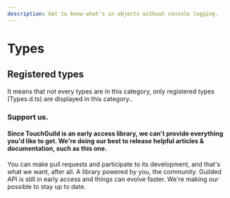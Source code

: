 ```yaml
---
description: Get to know what's in objects without console logging.
---
```


# Types

## Registered types

It means that not every types are in this category, only registered types  (Types.d.ts) are displayed in this category..

### Support us.

#### Since TouchGuild is an early access library, we can't provide everything you'd like to get. We're doing our best to release helpful articles & documentation, such as this one.

You can make pull requests and participate to its development, and that's what we want, after all. A library powered by you, the community. Guilded API is still in early access and things can evolve faster. We're making our possible to stay up to date.
